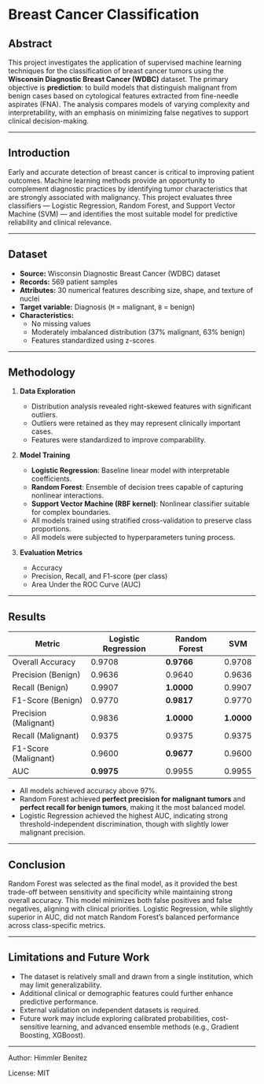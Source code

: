 # Breast Cancer Classification  

## Abstract  
This project investigates the application of supervised machine learning techniques for the classification of breast cancer tumors using the **Wisconsin Diagnostic Breast Cancer (WDBC)** dataset. The primary objective is **prediction**: to build models that distinguish malignant from benign cases based on cytological features extracted from fine-needle aspirates (FNA). The analysis compares models of varying complexity and interpretability, with an emphasis on minimizing false negatives to support clinical decision-making.  

---

## Introduction  
Early and accurate detection of breast cancer is critical to improving patient outcomes. Machine learning methods provide an opportunity to complement diagnostic practices by identifying tumor characteristics that are strongly associated with malignancy. This project evaluates three classifiers — Logistic Regression, Random Forest, and Support Vector Machine (SVM) — and identifies the most suitable model for predictive reliability and clinical relevance.  

---

## Dataset  
- **Source:** Wisconsin Diagnostic Breast Cancer (WDBC) dataset  
- **Records:** 569 patient samples  
- **Attributes:** 30 numerical features describing size, shape, and texture of nuclei  
- **Target variable:** Diagnosis (`M` = malignant, `B` = benign)  
- **Characteristics:**  
  - No missing values  
  - Moderately imbalanced distribution (37% malignant, 63% benign)  
  - Features standardized using z-scores  

---

## Methodology  
1. **Data Exploration**  
   - Distribution analysis revealed right-skewed features with significant outliers.  
   - Outliers were retained as they may represent clinically important cases.  
   - Features were standardized to improve comparability.  

2. **Model Training**  
   - **Logistic Regression**: Baseline linear model with interpretable coefficients.  
   - **Random Forest**: Ensemble of decision trees capable of capturing nonlinear interactions.  
   - **Support Vector Machine (RBF kernel)**: Nonlinear classifier suitable for complex boundaries.  
   - All models trained using stratified cross-validation to preserve class proportions.
   - All models were subjected to hyperparameters tuning process.

3. **Evaluation Metrics**  
   - Accuracy  
   - Precision, Recall, and F1-score (per class)  
   - Area Under the ROC Curve (AUC)  

---

## Results  
| Metric                | Logistic Regression | Random Forest | SVM     |  
|------------------------|---------------------|---------------|---------|  
| Overall Accuracy       | 0.9708              | **0.9766**    | 0.9708  |  
| Precision (Benign)     | 0.9636              | 0.9640        | 0.9636  |  
| Recall (Benign)        | 0.9907              | **1.0000**    | 0.9907  |  
| F1-Score (Benign)      | 0.9770              | **0.9817**    | 0.9770  |  
| Precision (Malignant)  | 0.9836              | **1.0000**    | **1.0000** |  
| Recall (Malignant)     | 0.9375              | 0.9375        | 0.9375  |  
| F1-Score (Malignant)   | 0.9600              | **0.9677**    | 0.9600  |  
| AUC                    | **0.9975**          | 0.9955        | 0.9955  |  

- All models achieved accuracy above 97%.  
- Random Forest achieved **perfect precision for malignant tumors** and **perfect recall for benign tumors**, making it the most balanced model.  
- Logistic Regression achieved the highest AUC, indicating strong threshold-independent discrimination, though with slightly lower malignant precision.  

---

## Conclusion  
Random Forest was selected as the final model, as it provided the best trade-off between sensitivity and specificity while maintaining strong overall accuracy. This model minimizes both false positives and false negatives, aligning with clinical priorities. Logistic Regression, while slightly superior in AUC, did not match Random Forest’s balanced performance across class-specific metrics.  

---

## Limitations and Future Work  
- The dataset is relatively small and drawn from a single institution, which may limit generalizability.  
- Additional clinical or demographic features could further enhance predictive performance.  
- External validation on independent datasets is required.  
- Future work may include exploring calibrated probabilities, cost-sensitive learning, and advanced ensemble methods (e.g., Gradient Boosting, XGBoost).  

---
Author: Himmler Benitez

License: MIT
